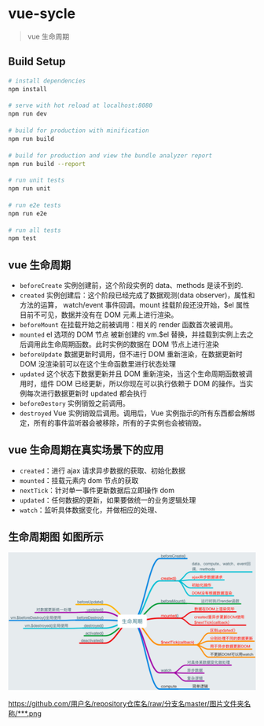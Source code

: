 # vue-sycle

> vue 生命周期

## Build Setup

```bash
# install dependencies
npm install

# serve with hot reload at localhost:8080
npm run dev

# build for production with minification
npm run build

# build for production and view the bundle analyzer report
npm run build --report

# run unit tests
npm run unit

# run e2e tests
npm run e2e

# run all tests
npm test
```

## vue 生命周期

- `beforeCreate`
  实例创建前，这个阶段实例的 data、methods 是读不到的.
- `created`
  实例创建后：这个阶段已经完成了数据观测(data observer)，属性和方法的运算， watch/event 事件回调。mount 挂载阶段还没开始，$el 属性目前不可见，数据并没有在 DOM 元素上进行渲染。
- `beforeMount`
  在挂载开始之前被调用：相关的 render 函数首次被调用。
- `mounted`
  el 选项的 DOM 节点 被新创建的 vm.$el 替换，并挂载到实例上去之后调用此生命周期函数。此时实例的数据在 DOM 节点上进行渲染
- `beforeUpdate`
  数据更新时调用，但不进行 DOM 重新渲染，在数据更新时 DOM 没渲染前可以在这个生命函数里进行状态处理
- `updated`
  这个状态下数据更新并且 DOM 重新渲染，当这个生命周期函数被调用时，组件 DOM 已经更新，所以你现在可以执行依赖于 DOM 的操作。当实例每次进行数据更新时 updated 都会执行
- `beforeDestory`
  实例销毁之前调用。
- `destroyed`
  Vue 实例销毁后调用。调用后，Vue 实例指示的所有东西都会解绑定，所有的事件监听器会被移除，所有的子实例也会被销毁。

## vue 生命周期在真实场景下的应用

- `created`：进行 ajax 请求异步数据的获取、初始化数据
- `mounted`：挂载元素内 dom 节点的获取
- `nextTick`：针对单一事件更新数据后立即操作 dom
- `updated`：任何数据的更新，如果要做统一的业务逻辑处理
- `watch`：监听具体数据变化，并做相应的处理、

## 生命周期图 如图所示

![image](https://github.com/xue1992115/vue-cycle/raw/master/src/assets/cycle.png)

https://github.com/用户名/repository仓库名/raw/分支名master/图片文件夹名称/***.png
